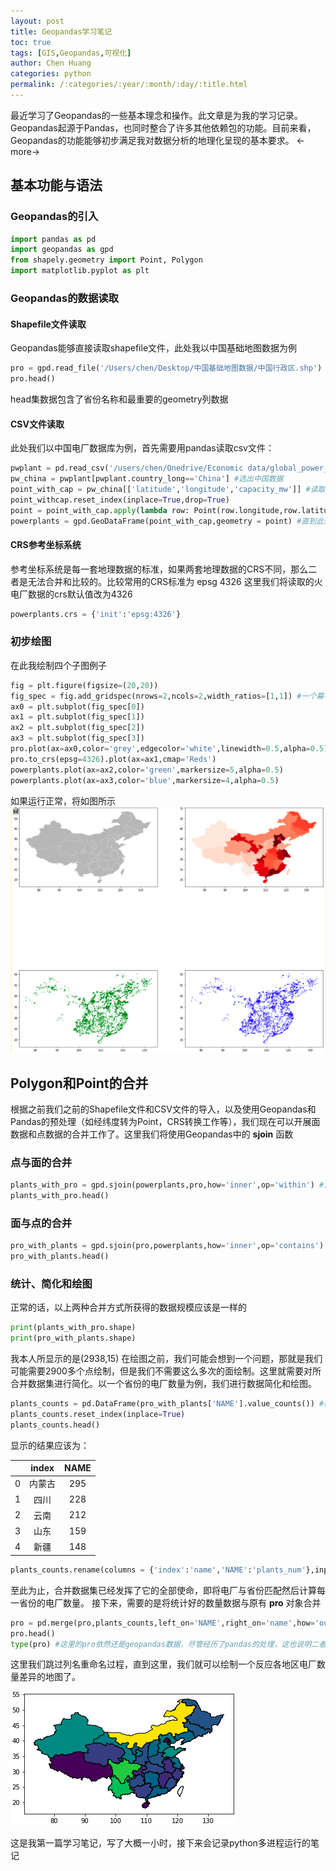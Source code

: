 ```yaml
---
layout: post
title: Geopandas学习笔记
toc: true
tags: [GIS,Geopandas,可视化]
author: Chen Huang 
categories: python
permalink: /:categories/:year/:month/:day/:title.html
---
```


最近学习了Geopandas的一些基本理念和操作。此文章是为我的学习记录。Geopandas起源于Pandas，也同时整合了许多其他依赖包的功能。目前来看，Geopandas的功能能够初步满足我对数据分析的地理化呈现的基本要求。
<-more->
## 基本功能与语法
### Geopandas的引入

``` python
import pandas as pd 
import geopandas as gpd
from shapely.geometry import Point, Polygon
import matplotlib.pyplot as plt
```

### Geopandas的数据读取
#### Shapefile文件读取
Geopandas能够直接读取shapefile文件，此处我以中国基础地图数据为例
``` python
pro = gpd.read_file('/Users/chen/Desktop/中国基础地图数据/中国行政区.shp') 
pro.head()
```
head集数据包含了省份名称和最重要的geometry列数据
#### CSV文件读取
此处我们以中国电厂数据库为例，首先需要用pandas读取csv文件：
``` python
pwplant = pd.read_csv('/users/chen/Onedrive/Economic data/global_power_plant_database.csv')
pw_china = pwplant[pwplant.country_long=='China'] #选出中国数据
point_with_cap = pw_china[['latitude','longitude','capacity_mw']] #读取其中的经纬度和容量数据
point_withcap.reset_index(inplace=True,drop=True)
point = point_with_cap.apply(lambda row: Point(row.longitude,row.latitude),axis=1) #以列为方向，使用shapely的Point类将经纬度转换为point点
powerplants = gpd.GeoDataFrame(point_with_cap,geometry = point) #直到此处才转为Geopandas数据集
```
#### CRS参考坐标系统
参考坐标系统是每一套地理数据的标准，如果两套地理数据的CRS不同，那么二者是无法合并和比较的。比较常用的CRS标准为 epsg 4326
这里我们将读取的火电厂数据的crs默认值改为4326
``` python
powerplants.crs = {'init':'epsg:4326'}
```
### 初步绘图
在此我绘制四个子图例子
``` python
fig = plt.figure(figsize=(20,20))
fig_spec = fig.add_gridspec(nrows=2,ncols=2,width_ratios=[1,1]) #一个幕布下的四块，我很喜欢的子图切割方式
ax0 = plt.subplot(fig_spec[0])
ax1 = plt.subplot(fig_spec[1])
ax2 = plt.subplot(fig_spec[2])
ax3 = plt.subplot(fig_spec[3])
pro.plot(ax=ax0,color='grey',edgecolor='white',linewidth=0.5,alpha=0.5)
pro.to_crs(epsg=4326).plot(ax=ax1,cmap='Reds')
powerplants.plot(ax=ax2,color='green',markersize=5,alpha=0.5)
powerplants.plot(ax=ax3,color='blue',markersize=4,alpha=0.5)
```
如果运行正常，将如图所示
![四个子图](/assets/plants_subplot.jpg)

## Polygon和Point的合并
根据之前我们之前的Shapefile文件和CSV文件的导入，以及使用Geopandas和Pandas的预处理（如经纬度转为Point，CRS转换工作等），我们现在可以开展面数据和点数据的合并工作了。这里我们将使用Geopandas中的 **sjoin** 函数
### 点与面的合并
``` python
plants_with_pro = gpd.sjoin(powerplants,pro,how='inner',op='within') #注意此处使用within
plants_with_pro.head()
```
### 面与点的合并
``` python
pro_with_plants = gpd.sjoin(pro,powerplants,how='inner',op='contains') #注意此处使用contains
pro_with_plants.head()
```
### 统计、简化和绘图
正常的话，以上两种合并方式所获得的数据规模应该是一样的
``` python
print(plants_with_pro.shape)
print(pro_with_plants.shape)
```
我本人所显示的是(2938,15)
在绘图之前，我们可能会想到一个问题，那就是我们可能需要2900多个点绘制，但是我们不需要这么多次的面绘制。这里就需要对所合并数据集进行简化。以一个省份的电厂数量为例，我们进行数据简化和绘图。

``` python
plants_counts = pd.DataFrame(pro_with_plants['NAME'].value_counts()) #统计每个省份的电厂数量
plants_counts.reset_index(inplace=True)
plants_counts.head()
```
显示的结果应该为：

|   | index | NAME |
|:---:| :---: | :---: |
| 0 | 内蒙古 | 295  |
|1|四川|228|
|2|云南|212|
|3|山东|159|
|4|新疆|148|


``` python
plants_counts.rename(columns = {'index':'name','NAME':'plants_num'},inplace=True) #这里改一下列名
```
至此为止，合并数据集已经发挥了它的全部使命，即将电厂与省份匹配然后计算每一省份的电厂数量。
接下来，需要的是将统计好的数量数据与原有 **pro** 对象合并
``` python
pro = pd.merge(pro,plants_counts,left_on='NAME',right_on='name',how='outer').drop('name',axis=1) #此处的pandas数据合并值得铭记，这里不加how声明，将会漏掉我国台湾省地区
pro.head() 
type(pro) #这里的pro依然还是geopandas数据，尽管经历了pandas的处理，这也说明二者的同源性
```
这里我们跳过列名重命名过程，直到这里，我们就可以绘制一个反应各地区电厂数量差异的地图了。

![各省份电厂数量](/assets/pro_with_plants_counts.jpg)

这是我第一篇学习笔记，写了大概一小时，接下来会记录python多进程运行的笔记